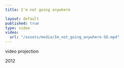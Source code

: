```yaml
---
title: I'm not going anywhere

layout: default
published: true
type: video
video: 
  url: "/assets/media/Im_not_going_anywhere-SD.mp4"
---
```


video projection

2012
<!-- more -->